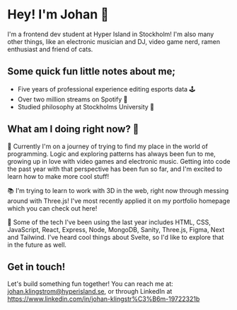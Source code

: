 # Hey! I'm Johan 🌌

I'm a frontend dev student at Hyper Island in Stockholm! I'm also many other things, like an electronic musician and DJ, video game nerd, ramen enthusiast and friend of cats. 

## Some quick fun little notes about me;
- Five years of professional experience editing esports data 🕹️
- Over two million streams on Spotify 🎵
- Studied philosophy at Stockholms University 💭

## What am I doing right now? 🤔

🚀 Currently I'm on a journey of trying to find my place in the world of programming. Logic and exploring patterns has always been fun to me, growing up in love with video games and electronic music. Getting into code the past year with that perspective has been fun so far, and I'm excited to learn how to make more cool stuff!

📚 I'm trying to learn to work with 3D in the web, right now through messing around with Three.js! I've most recently applied it on my portfolio homepage which you can check out here!

🔭 Some of the tech I've been using the last year includes HTML, CSS, JavaScript, React, Express, Node, MongoDB, Sanity, Three.js, Figma, Next and Tailwind. I've heard cool things about Svelte, so I'd like to explore that in the future as well.

## Get in touch!

Let's build something fun together! 
You can reach me at: johan.klingstrom@hyperisland.se, or through LinkedIn at https://www.linkedin.com/in/johan-klingstr%C3%B6m-19722321b

